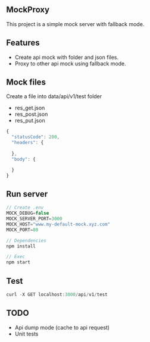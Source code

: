 ## MockProxy
This project is a simple mock server with fallback mode.

## Features
- Create api mock with folder and json files.
- Proxy to other api mock using fallback mode.

## Mock files
Create a file into data/api/v1/test folder
- res_get.json
- res_post.json
- res_put.json

```js
{
  "statusCode": 200,
  "headers": {
    
  },
  "body": {

  }
}
```

## Run server
```js
// Create .env
MOCK_DEBUG=false
MOCK_SERVER_PORT=3000
MOCK_HOST="www.my-default-mock.xyz.com"
MOCK_PORT=80

// Dependencies
npm install

// Exec
npm start
```

## Test 

```js
curl -X GET localhost:3000/api/v1/test
```

## TODO
- Api dump mode (cache to api request)
- Unit tests